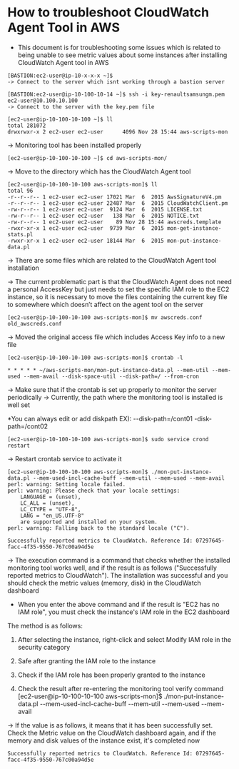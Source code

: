 # How to troubleshoot CloudWatch Agent Tool in AWS #

* This document is for troubleshooting some issues which is related to being unable to see metric values about some instances after installing CloudWatch Agent tool in AWS

```
[BASTION:ec2-user@ip-10-x-x-x ~]$ 
-> Connect to the server which isnt working through a bastion server 

[BASTION:ec2-user@ip-10-100-10-14 ~]$ ssh -i key-renaultsamsungm.pem ec2-user@10.100.10.100
-> Connect to the server with the key.pem file 
```

```
[ec2-user@ip-10-100-10-100 ~]$ ll
total 281072
drwxrwxr-x 2 ec2-user ec2-user      4096 Nov 28 15:44 aws-scripts-mon
```
-> Monitoring tool has been installed properly 

```
[ec2-user@ip-10-100-10-100 ~]$ cd aws-scripts-mon/
```
-> Move to the directory which has the CloudWatch Agent tool 

```
[ec2-user@ip-10-100-10-100 aws-scripts-mon]$ ll
total 96
-r--r--r-- 1 ec2-user ec2-user 17021 Mar  6  2015 AwsSignatureV4.pm
-r--r--r-- 1 ec2-user ec2-user 22487 Mar  6  2015 CloudWatchClient.pm
-rw-r--r-- 1 ec2-user ec2-user  9124 Mar  6  2015 LICENSE.txt
-rw-r--r-- 1 ec2-user ec2-user   138 Mar  6  2015 NOTICE.txt
-rw-r--r-- 1 ec2-user ec2-user    89 Nov 28 15:44 awscreds.template
-rwxr-xr-x 1 ec2-user ec2-user  9739 Mar  6  2015 mon-get-instance-stats.pl
-rwxr-xr-x 1 ec2-user ec2-user 18144 Mar  6  2015 mon-put-instance-data.pl
```
-> There are some files which are related to the CloudWatch Agent tool installation

-> The current problematic part is that the CloudWatch Agent does not need a personal AccessKey 
but just needs to set the specific IAM role to the EC2 instance, so it is necessary to move the files containing the current key file to somewhere 
which doesn’t affect on the agent tool on the server 

```
[ec2-user@ip-10-100-10-100 aws-scripts-mon]$ mv awscreds.conf old_awscreds.conf
```
-> Moved the original access file which includes Access Key info to a new file 

```
[ec2-user@ip-10-100-10-100 aws-scripts-mon]$ crontab -l
```

```
* * * * * ~/aws-scripts-mon/mon-put-instance-data.pl --mem-util --mem-used --mem-avail --disk-space-util --disk-path=/ --from-cron
```
-> Make sure that if the crontab is set up properly to monitor the server periodically 
-> Currently, the path where the monitoring tool is installed is well set 

*You can always edit or add diskpath EX): --disk-path=/cont01 -disk-path=/cont02

```
[ec2-user@ip-10-100-10-100 aws-scripts-mon]$ sudo service crond restart
```
-> Restart crontab service to activate it 

```
[ec2-user@ip-10-100-10-100 aws-scripts-mon]$ ./mon-put-instance-data.pl --mem-used-incl-cache-buff --mem-util --mem-used --mem-avail
perl: warning: Setting locale failed.
perl: warning: Please check that your locale settings:
	LANGUAGE = (unset),
	LC_ALL = (unset),
	LC_CTYPE = "UTF-8",
	LANG = "en_US.UTF-8"
    are supported and installed on your system.
perl: warning: Falling back to the standard locale ("C").

Successfully reported metrics to CloudWatch. Reference Id: 07297645-facc-4f35-9550-767c00a94d5e
```

-> The execution command is a command that checks whether the installed monitoring tool works well, 
and if the result is as follows ("Successfully reported metrics to CloudWatch").
The installation was successful and you should check the metric values (memory, disk) in the CloudWatch dashboard 

* When you enter the above command and if the result is "EC2 has no IAM role", you must check the instance's IAM role in the EC2 dashboard

The method is as follows: 

1. After selecting the instance, right-click and select Modify IAM role in the security category


2. Safe after granting the IAM role to the instance


3. Check if the IAM role has been properly granted to the instance

4. Check the result after re-entering the monitoring tool verify command
[ec2-user@ip-10-100-10-100 aws-scripts-mon]$ ./mon-put-instance-data.pl --mem-used-incl-cache-buff --mem-util --mem-used --mem-avail

-> If the value is as follows, it means that it has been successfully set. Check the Metric value on the CloudWatch dashboard again, and if the memory and disk values of the instance exist, it's completed now 

```
Successfully reported metrics to CloudWatch. Reference Id: 07297645-facc-4f35-9550-767c00a94d5e
```
